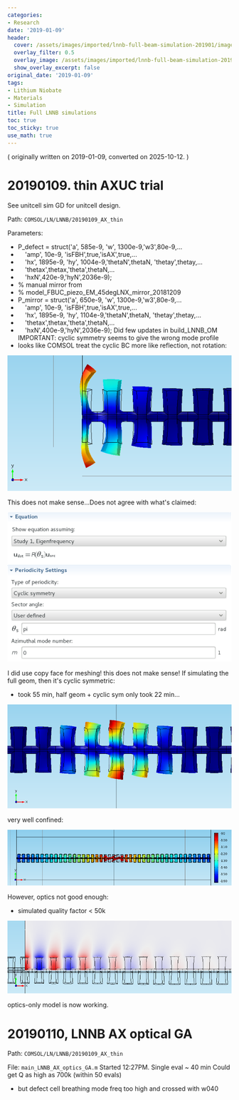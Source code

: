 ```yaml
---
categories:
- Research
date: '2019-01-09'
header:
  cover: /assets/images/imported/lnnb-full-beam-simulation-201901/image4.png
  overlay_filter: 0.5
  overlay_image: /assets/images/imported/lnnb-full-beam-simulation-201901/image4.png
  show_overlay_excerpt: false
original_date: '2019-01-09'
tags:
- Lithium Niobate
- Materials
- Simulation
title: Full LNNB simulations
toc: true
toc_sticky: true
use_math: true
---
```


( originally written on 2019-01-09, converted on 2025-10-12. )

# 20190109. thin AXUC trial
See unitcell sim GD for unitcell design.

Path: `COMSOL/LN/LNNB/20190109_AX_thin`

Parameters:
- P_defect = struct('a', 585e-9, 'w', 1300e-9,'w3',80e-9,\...
-     'amp', 10e-9, 'isFBH',true,'isAX',true,\...
-     'hx', 1895e-9, 'hy', 1004e-9,'thetaN',thetaN, 'thetay',thetay,\...
-     'thetax',thetax,'theta',thetaN,\...
-     'hxN',420e-9,'hyN',2036e-9);
- \% manual mirror from
- \% model_FBUC_piezo_EM_45degLNX_mirror_20181209
- P_mirror = struct('a', 650e-9, 'w', 1300e-9,'w3',80e-9,\...
-     'amp', 10e-9, 'isFBH',true,'isAX',true,\...
-     'hx', 1895e-9, 'hy', 1104e-9,'thetaN',thetaN, 'thetay',thetay,\...
-     'thetax',thetax,'theta',thetaN,\...
-     'hxN',400e-9,'hyN',2036e-9);
Did few updates in build_LNNB_OM
IMPORTANT: cyclic symmetry seems to give the wrong mode profile
- looks like COMSOL treat the cyclic BC more like reflection, not rotation:

![Image 3](/assets/images/imported/lnnb-full-beam-simulation-201901/image3.png)

This does not make sense...Does not agree with what's claimed:

![Image 4](/assets/images/imported/lnnb-full-beam-simulation-201901/image4.png)

I did use copy face for meshing!
this does not make sense!
If simulating the full geom, then it's cyclic symmetric:
- took 55 min, half geom + cyclic sym only took 22 min\...

![Image 5](/assets/images/imported/lnnb-full-beam-simulation-201901/image5.png)

very well confined:

![Image 1](/assets/images/imported/lnnb-full-beam-simulation-201901/image1.png)

However, optics not good enough:
- simulated quality factor \< 50k

![Image 2](/assets/images/imported/lnnb-full-beam-simulation-201901/image2.png)

optics-only model is now working.
# 20190110, LNNB AX optical GA
Path: `COMSOL/LN/LNNB/20190109_AX_thin`

File: `main_LNNB_AX_optics_GA.m`
Started 12:27PM.
Single eval \~ 40 min
Could get Q as high as 700k (within 50 evals)
- but defect cell breathing mode freq too high and crossed with w040